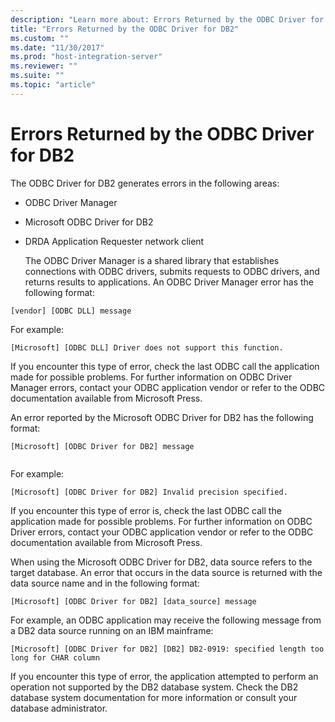 ```yaml
---
description: "Learn more about: Errors Returned by the ODBC Driver for DB2"
title: "Errors Returned by the ODBC Driver for DB2"
ms.custom: ""
ms.date: "11/30/2017"
ms.prod: "host-integration-server"
ms.reviewer: ""
ms.suite: ""
ms.topic: "article"
---
```

# Errors Returned by the ODBC Driver for DB2
The ODBC Driver for DB2 generates errors in the following areas:  
  
- ODBC Driver Manager  
  
- Microsoft ODBC Driver for DB2  
  
- DRDA Application Requester network client  
  
  The ODBC Driver Manager is a shared library that establishes connections with ODBC drivers, submits requests to ODBC drivers, and returns results to applications. An ODBC Driver Manager error has the following format:  
  
```  
[vendor] [ODBC DLL] message  
```  
  
 For example:  
  
```  
[Microsoft] [ODBC DLL] Driver does not support this function.  
```  
  
 If you encounter this type of error, check the last ODBC call the application made for possible problems. For further information on ODBC Driver Manager errors, contact your ODBC application vendor or refer to the ODBC documentation available from Microsoft Press.  
  
 An error reported by the Microsoft ODBC Driver for DB2 has the following format:  
  
```  
[Microsoft] [ODBC Driver for DB2] message  
  
```  
  
 For example:  
  
```  
[Microsoft] [ODBC Driver for DB2] Invalid precision specified.  
```  
  
 If you encounter this type of error is, check the last ODBC call the application made for possible problems. For further information on ODBC Driver errors, contact your ODBC application vendor or refer to the ODBC documentation available from Microsoft Press.  
  
 When using the Microsoft ODBC Driver for DB2, data source refers to the target database. An error that occurs in the data source is returned with the data source name and in the following format:  
  
```  
[Microsoft] [ODBC Driver for DB2] [data_source] message  
```  
  
 For example, an ODBC application may receive the following message from a DB2 data source running on an IBM mainframe:  
  
```  
[Microsoft] [ODBC Driver for DB2] [DB2] DB2-0919: specified length too long for CHAR column  
```  
  
 If you encounter this type of error, the application attempted to perform an operation not supported by the DB2 database system. Check the DB2 database system documentation for more information or consult your database administrator.
